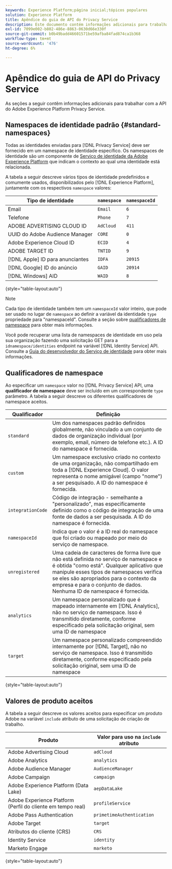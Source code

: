 ```yaml
---
keywords: Experience Platform;página inicial;tópicos populares
solution: Experience Platform
title: Apêndice do guia de API do Privacy Service
description: Este documento contém informações adicionais para trabalhar com a API Privacy Service.
exl-id: 7099e002-b802-486e-8863-0630d66e330f
source-git-commit: b0b49badd46601571be59afba84fad874ca1b368
workflow-type: tm+mt
source-wordcount: '476'
ht-degree: 6%

---
```


# Apêndice do guia de API do Privacy Service

As seções a seguir contêm informações adicionais para trabalhar com a API do Adobe Experience Platform Privacy Service.

## Namespaces de identidade padrão {#standard-namespaces}

Todas as identidades enviadas para [!DNL Privacy Service] deve ser fornecido em um namespace de identidade específico. Os namespaces de identidade são um componente de [Serviço de identidade da Adobe Experience Platform](../../identity-service/home.md) que indicam o contexto ao qual uma identidade está relacionada.

A tabela a seguir descreve vários tipos de identidade predefinidos e comumente usados, disponibilizados pelo [!DNL Experience Platform], juntamente com os respectivos `namespace` valores:

| Tipo de identidade | `namespace` | `namespaceId` |
| --- | --- | --- |
| Email | `Email` | `6` |
| Telefone | `Phone` | `7` |
| ADOBE ADVERTISING CLOUD ID | `AdCloud` | `411` |
| UUID do Adobe Audience Manager | `CORE` | `0` |
| Adobe Experience Cloud ID | `ECID` | `4` |
| ADOBE TARGET ID | `TNTID` | `9` |
| [!DNL Apple] ID para anunciantes | `IDFA` | `20915` |
| [!DNL Google] ID do anúncio | `GAID` | `20914` |
| [!DNL Windows] AID | `WAID` | `8` |

{style="table-layout:auto"}

>[!NOTE]
>
>Cada tipo de identidade também tem um `namespaceId` valor inteiro, que pode ser usado no lugar de `namespace` ao definir a variável da identidade `type` propriedade para &quot;namespaceId&quot;. Consulte a seção sobre [qualificadores de namespace](#namespace-qualifiers) para obter mais informações.

Você pode recuperar uma lista de namespaces de identidade em uso pela sua organização fazendo uma solicitação GET para a `idnamespace/identities` endpoint na variável [!DNL Identity Service] API. Consulte a [Guia do desenvolvedor do Serviço de identidade](../../identity-service/api/getting-started.md) para obter mais informações.

## Qualificadores de namespace

Ao especificar um `namespace` valor no [!DNL Privacy Service] API, uma **qualificador de namespace** deve ser incluído em um correspondente `type` parâmetro. A tabela a seguir descreve os diferentes qualificadores de namespace aceitos.

| Qualificador | Definição |
| --------- | ---------- |
| `standard` | Um dos namespaces padrão definidos globalmente, não vinculado a um conjunto de dados de organização individual (por exemplo, email, número de telefone etc.). A ID do namespace é fornecida. |
| `custom` | Um namespace exclusivo criado no contexto de uma organização, não compartilhado em toda a [!DNL Experience Cloud]. O valor representa o nome amigável (campo &quot;nome&quot;) a ser pesquisado. A ID do namespace é fornecida. |
| `integrationCode` | Código de integração - semelhante a &quot;personalizado&quot;, mas especificamente definido como o código de integração de uma fonte de dados a ser pesquisada. A ID do namespace é fornecida. |
| `namespaceId` | Indica que o valor é a ID real do namespace que foi criado ou mapeado por meio do serviço de namespace. |
| `unregistered` | Uma cadeia de caracteres de forma livre que não está definida no serviço de namespace e é obtida &quot;como está&quot;. Qualquer aplicativo que manipule esses tipos de namespaces verifica se eles são apropriados para o contexto da empresa e para o conjunto de dados. Nenhuma ID de namespace é fornecida. |
| `analytics` | Um namespace personalizado que é mapeado internamente em [!DNL Analytics], não no serviço de namespace. Isso é transmitido diretamente, conforme especificado pela solicitação original, sem uma ID de namespace |
| `target` | Um namespace personalizado compreendido internamente por [!DNL Target], não no serviço de namespace. Isso é transmitido diretamente, conforme especificado pela solicitação original, sem uma ID de namespace |

{style="table-layout:auto"}

## Valores de produto aceitos

A tabela a seguir descreve os valores aceitos para especificar um produto Adobe na variável `include` atributo de uma solicitação de criação de trabalho.

| Produto | Valor para uso na `include` atributo |
| --- | --- |
| Adobe Advertising Cloud | `adCloud` |
| Adobe Analytics | `analytics` |
| Adobe Audience Manager | `AudienceManager` |
| Adobe Campaign | `campaign` |
| Adobe Experience Platform (Data Lake) | `aepDataLake` |
| Adobe Experience Platform (Perfil do cliente em tempo real) | `profileService` |
| Adobe Pass Authentication | `primetimeAuthentication` |
| Adobe Target | `target` |
| Atributos do cliente (CRS) | `CRS` |
| Identity Service | `identity` |
| Marketo Engage | `marketo` |

{style="table-layout:auto"}
